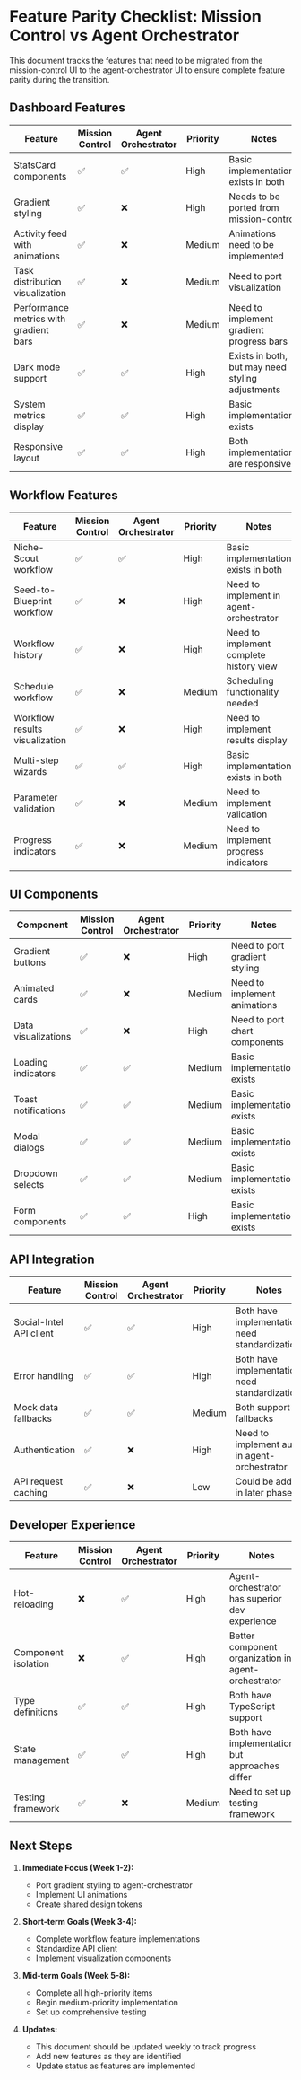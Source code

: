 # Feature Parity Checklist: Mission Control vs Agent Orchestrator

This document tracks the features that need to be migrated from the mission-control UI to the agent-orchestrator UI to ensure complete feature parity during the transition.

## Dashboard Features

| Feature | Mission Control | Agent Orchestrator | Priority | Notes |
|---------|----------------|-------------------|----------|-------|
| StatsCard components | ✅ | ✅ | High | Basic implementation exists in both |
| Gradient styling | ✅ | ❌ | High | Needs to be ported from mission-control |
| Activity feed with animations | ✅ | ❌ | Medium | Animations need to be implemented |
| Task distribution visualization | ✅ | ❌ | Medium | Need to port visualization |
| Performance metrics with gradient bars | ✅ | ❌ | Medium | Need to implement gradient progress bars |
| Dark mode support | ✅ | ✅ | High | Exists in both, but may need styling adjustments |
| System metrics display | ✅ | ✅ | High | Basic implementation exists |
| Responsive layout | ✅ | ✅ | High | Both implementations are responsive |

## Workflow Features

| Feature | Mission Control | Agent Orchestrator | Priority | Notes |
|---------|----------------|-------------------|----------|-------|
| Niche-Scout workflow | ✅ | ✅ | High | Basic implementation exists in both |
| Seed-to-Blueprint workflow | ✅ | ❌ | High | Need to implement in agent-orchestrator |
| Workflow history | ✅ | ❌ | High | Need to implement complete history view |
| Schedule workflow | ✅ | ❌ | Medium | Scheduling functionality needed |
| Workflow results visualization | ✅ | ❌ | High | Need to implement results display |
| Multi-step wizards | ✅ | ✅ | High | Basic implementation exists in both |
| Parameter validation | ✅ | ❌ | Medium | Need to implement validation |
| Progress indicators | ✅ | ❌ | Medium | Need to implement progress indicators |

## UI Components

| Component | Mission Control | Agent Orchestrator | Priority | Notes |
|-----------|----------------|-------------------|----------|-------|
| Gradient buttons | ✅ | ❌ | High | Need to port gradient styling |
| Animated cards | ✅ | ❌ | Medium | Need to implement animations |
| Data visualizations | ✅ | ❌ | High | Need to port chart components |
| Loading indicators | ✅ | ✅ | Medium | Basic implementation exists |
| Toast notifications | ✅ | ✅ | Medium | Basic implementation exists |
| Modal dialogs | ✅ | ✅ | Medium | Basic implementation exists |
| Dropdown selects | ✅ | ✅ | Medium | Basic implementation exists |
| Form components | ✅ | ✅ | High | Basic implementation exists |

## API Integration

| Feature | Mission Control | Agent Orchestrator | Priority | Notes |
|---------|----------------|-------------------|----------|-------|
| Social-Intel API client | ✅ | ✅ | High | Both have implementation, need standardization |
| Error handling | ✅ | ✅ | High | Both have implementation, need standardization |
| Mock data fallbacks | ✅ | ✅ | Medium | Both support fallbacks |
| Authentication | ✅ | ❌ | High | Need to implement auth in agent-orchestrator |
| API request caching | ✅ | ❌ | Low | Could be added in later phase |

## Developer Experience

| Feature | Mission Control | Agent Orchestrator | Priority | Notes |
|---------|----------------|-------------------|----------|-------|
| Hot-reloading | ❌ | ✅ | High | Agent-orchestrator has superior dev experience |
| Component isolation | ❌ | ✅ | High | Better component organization in agent-orchestrator |
| Type definitions | ✅ | ✅ | High | Both have TypeScript support |
| State management | ✅ | ✅ | High | Both have implementation but approaches differ |
| Testing framework | ✅ | ❌ | Medium | Need to set up testing framework |

## Next Steps

1. **Immediate Focus (Week 1-2):**
   - Port gradient styling to agent-orchestrator
   - Implement UI animations
   - Create shared design tokens

2. **Short-term Goals (Week 3-4):**
   - Complete workflow feature implementations
   - Standardize API client
   - Implement visualization components

3. **Mid-term Goals (Week 5-8):**
   - Complete all high-priority items
   - Begin medium-priority implementation
   - Set up comprehensive testing

4. **Updates:**
   - This document should be updated weekly to track progress
   - Add new features as they are identified
   - Update status as features are implemented